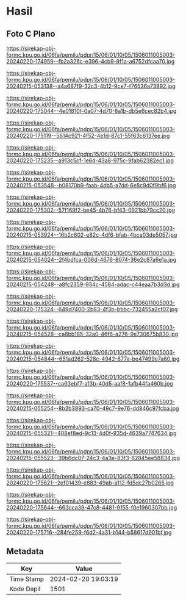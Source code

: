 # Hasil

## Foto C Plano

https://sirekap-obj-formc.kpu.go.id/06fa/pemilu/pdpr/15/06/01/10/05/1506011005003-20240220-174959--fb2a326c-e396-4cb9-9f1a-a6752dfcaa70.jpg

https://sirekap-obj-formc.kpu.go.id/06fa/pemilu/pdpr/15/06/01/10/05/1506011005003-20240215-053138--a4a667f9-32c3-4b12-9ce7-f76536a73892.jpg

https://sirekap-obj-formc.kpu.go.id/06fa/pemilu/pdpr/15/06/01/10/05/1506011005003-20240220-175044--4e01810f-0a07-4d70-8a1b-db5e6cec82b4.jpg

https://sirekap-obj-formc.kpu.go.id/06fa/pemilu/pdpr/15/06/01/10/05/1506011005003-20240220-175119--5614c921-4f52-4e1d-87c1-55f63c6137ee.jpg

https://sirekap-obj-formc.kpu.go.id/06fa/pemilu/pdpr/15/06/01/10/05/1506011005003-20240220-175235--a913c5cf-1e6d-43a8-975c-9fab62382ec1.jpg

https://sirekap-obj-formc.kpu.go.id/06fa/pemilu/pdpr/15/06/01/10/05/1506011005003-20240215-053548--b08170b9-faab-4db5-a7dd-6e8c9d0f9bf6.jpg

https://sirekap-obj-formc.kpu.go.id/06fa/pemilu/pdpr/15/06/01/10/05/1506011005003-20240220-175302--57f169f2-be45-4b76-bf43-0921bb79cc20.jpg

https://sirekap-obj-formc.kpu.go.id/06fa/pemilu/pdpr/15/06/01/10/05/1506011005003-20240215-053924--16b2c602-e82c-4df6-bfab-4bce03de5057.jpg

https://sirekap-obj-formc.kpu.go.id/06fa/pemilu/pdpr/15/06/01/10/05/1506011005003-20240215-054024--2f4bdfca-006d-4676-8074-36e2c87a6e1a.jpg

https://sirekap-obj-formc.kpu.go.id/06fa/pemilu/pdpr/15/06/01/10/05/1506011005003-20240215-054248--a8fc2359-934c-4584-adac-c44eaa7b3d3d.jpg

https://sirekap-obj-formc.kpu.go.id/06fa/pemilu/pdpr/15/06/01/10/05/1506011005003-20240220-175324--649d7400-2b83-4f3b-bbbc-732455a2cf07.jpg

https://sirekap-obj-formc.kpu.go.id/06fa/pemilu/pdpr/15/06/01/10/05/1506011005003-20240215-054528--ca8bb185-32a0-46f6-a276-9e730675b830.jpg

https://sirekap-obj-formc.kpu.go.id/06fa/pemilu/pdpr/15/06/01/10/05/1506011005003-20240215-054844--651ad262-528c-4942-877a-be47499e7a60.jpg

https://sirekap-obj-formc.kpu.go.id/06fa/pemilu/pdpr/15/06/01/10/05/1506011005003-20240220-175537--ca63ebf7-a13b-40d5-aaf8-1afb44fa460b.jpg

https://sirekap-obj-formc.kpu.go.id/06fa/pemilu/pdpr/15/06/01/10/05/1506011005003-20240215-055254--8b2b3893-ca70-49c7-9e76-dd846c97fcba.jpg

https://sirekap-obj-formc.kpu.go.id/06fa/pemilu/pdpr/15/06/01/10/05/1506011005003-20240215-055321--408ef8ed-9c13-4d0f-935d-4639a7747634.jpg

https://sirekap-obj-formc.kpu.go.id/06fa/pemilu/pdpr/15/06/01/10/05/1506011005003-20240215-055523--39b6dc07-24c3-4a3e-83f3-62845ee58834.jpg

https://sirekap-obj-formc.kpu.go.id/06fa/pemilu/pdpr/15/06/01/10/05/1506011005003-20240220-175621--2ef01439-e883-49ab-a112-fd5dc27b0265.jpg

https://sirekap-obj-formc.kpu.go.id/06fa/pemilu/pdpr/15/06/01/10/05/1506011005003-20240220-175644--663cca39-47c8-4481-9155-f0e1960307bb.jpg

https://sirekap-obj-formc.kpu.go.id/06fa/pemilu/pdpr/15/06/01/10/05/1506011005003-20240220-175716--284fe259-f6d2-4a31-b144-b58617d901bf.jpg


## Metadata

| Key        | Value               |
| ---------- | ------------------- |
| Time Stamp | 2024-02-20 19:03:19 |
| Kode Dapil | 1501                |



